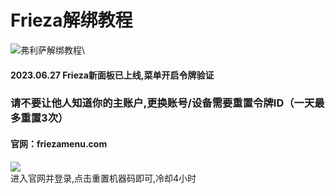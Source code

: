 # Frieza解绑教程

![](https://tc-cdn.flowus.cn/oss/5c162752-e3df-4f5c-95c0-fb3502c921f9/202306111522274024552.png?time=1723250700\&token=1c75142e6071e59f7c0e8957492cdba0071d49cb10ab23651bd705b0c0b2bac2\&role=sharePaid\&x-oss-process=image/resize,w\_256/quality,q\_80/)弗利萨解绑教程\


#### 2023.06.27 Frieza新面板已上线,菜单开启令牌验证 

### 请不要让他人知道你的主账户,​​​​更换账号​​​​/​​​​设备​​​​需要​​​​重置令牌ID​​​​（一天最多重置3次） 

#### 官网：friezamenu.com 

![](https://tc-cdn.flowus.cn/oss/6e4a0961-e8ba-48e3-bbd7-6ff85ffb6ca1/image.png?time=1723250700\&token=f26f746f5b1a37b53efc24fcf774eebe41acd7a11d5c91e21608d3e5c9929885\&role=sharePaid)\
进入官网并登录,点击​​​​重置机器码​​​​即可,冷却​​​​4​​​​小时
